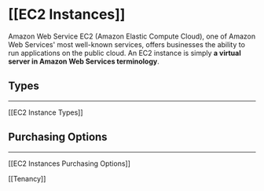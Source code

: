 # [[EC2 Instances]]

Amazon Web Service EC2 (Amazon Elastic Compute Cloud), one of Amazon Web Services' most well-known services, offers businesses the ability to run applications on the public cloud. An EC2 instance is simply **a virtual server in Amazon Web Services terminology**.

## Types
---
[[EC2 Instance Types]]

## Purchasing Options
---
[[EC2 Instances Purchasing Options]]

[[Tenancy]]